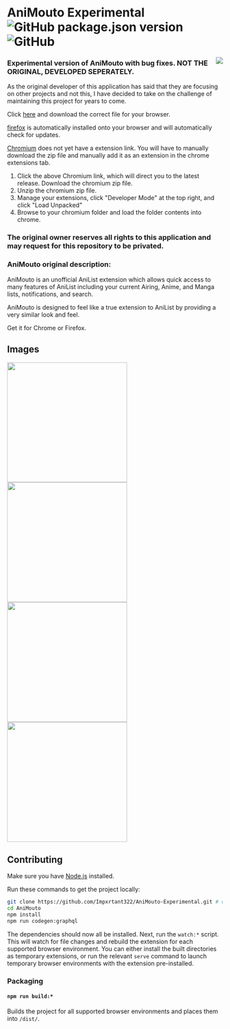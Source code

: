 # AniMouto Experimental ![GitHub package.json version](https://img.shields.io/github/package-json/v/Impxrtant322/AniMouto-Experimental) ![GitHub](https://img.shields.io/github/license/Impxrtant322/AniMouto-Experimental)

<a><img align="right" src="https://animouto.moe/logo_128px_bg.png"></a>

### Experimental version of AniMouto with bug fixes. NOT THE ORIGINAL, DEVELOPED SEPERATELY.

As the original developer of this application has said that they are focusing on other projects and not this,
I have decided to take on the challenge of maintaining this project for years to come.

Click [here](https://github.com/Impxrtant322/AniMouto-Experimental/releases/latest) and download the correct file for your browser.

[firefox](https://github.com/Impxrtant322/AniMouto-Experimental/releases/latest) is automatically installed onto your browser and will automatically check for updates.

[Chromium](https://github.com/Impxrtant322/AniMouto-Experimental/releases/latest) does not yet have a extension link. You will have to manually download the zip file and manually add it as an extension in the chrome extensions tab.
1. Click the above Chromium link, which will direct you to the latest release. Download the chromium zip file.
2. Unzip the chromium zip file.
3. Manage your extensions, click "Developer Mode" at the top right, and click "Load Unpacked"
4. Browse to your chromium folder and load the folder contents into chrome.

### The original owner reserves all rights to this application and may request for this repository to be privated.

### AniMouto original description:

AniMouto is an unofficial AniList extension which allows quick access to many features of AniList including your current Airing, Anime, and Manga lists, notifications, and search.

AniMouto is designed to feel like a true extension to AniList by providing a very similar look and feel.

Get it for Chrome or Firefox.

## Images

<img src="https://animouto.moe/preview/list.png" width="280"> <img src="https://animouto.moe/preview/search.png" width="280"> <img src="https://animouto.moe/preview/details.png" width="280"> <img src="https://animouto.moe/preview/notifications.png" width="280">

## Contributing

Make sure you have [Node.js](https://nodejs.org/) installed.

Run these commands to get the project locally:

```sh
git clone https://github.com/Impxrtant322/AniMouto-Experimental.git # or clone your own fork
cd AniMouto
npm install
npm run codegen:graphql
```

The dependencies should now all be installed. Next, run the `watch:*` script. This will watch for file changes and rebuild the extension for each supported browser environment. You can either install the built directories as temporary extensions, or run the relevant `serve` command to launch temporary browser environments with the extension pre-installed.

### Packaging

#### `npm run build:*`

Builds the project for all supported browser environments and places them into `/dist/`.
